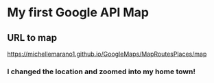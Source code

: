 # My first Google API Map

## URL to map

https://michellemarano1.github.io/GoogleMaps/MapRoutesPlaces/map

### I changed the location and zoomed into my home town!
